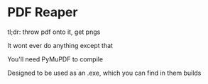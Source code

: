 # PDF Reaper
tl;dr: throw pdf onto it, get pngs

It wont ever do anything except that

You'll need PyMuPDF to compile

Designed to be used as an .exe, which you can find in them builds
